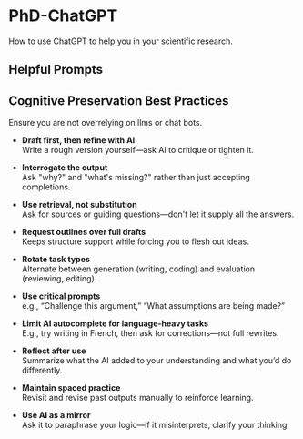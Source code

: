 # PhD-ChatGPT
How to use ChatGPT to help you in your scientific research.

## Helpful Prompts


## Cognitive Preservation Best Practices

Ensure you are not overrelying on llms or chat bots.

- **Draft first, then refine with AI**  
  Write a rough version yourself—ask AI to critique or tighten it.

- **Interrogate the output**  
  Ask "why?" and "what's missing?" rather than just accepting completions.

- **Use retrieval, not substitution**  
  Ask for sources or guiding questions—don't let it supply all the answers.

- **Request outlines over full drafts**  
  Keeps structure support while forcing you to flesh out ideas.

- **Rotate task types**  
  Alternate between generation (writing, coding) and evaluation (reviewing, editing).

- **Use critical prompts**  
  e.g., “Challenge this argument,” “What assumptions are being made?”

- **Limit AI autocomplete for language-heavy tasks**  
  E.g., try writing in French, then ask for corrections—not full rewrites.

- **Reflect after use**  
  Summarize what the AI added to your understanding and what you’d do differently.

- **Maintain spaced practice**  
  Revisit and revise past outputs manually to reinforce learning.

- **Use AI as a mirror**  
  Ask it to paraphrase your logic—if it misinterprets, clarify your thinking.
